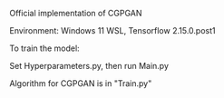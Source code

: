 Official implementation of CGPGAN

Environment: Windows 11 WSL, Tensorflow 2.15.0.post1

To train the model:

Set Hyperparameters.py, then run Main.py

Algorithm for CGPGAN is in "Train.py"
